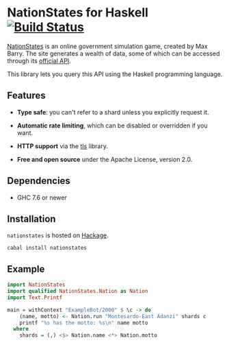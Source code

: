 # NationStates for Haskell [![Build Status](https://api.travis-ci.org/lfairy/nationstates.svg)](https://travis-ci.org/lfairy/nationstates)

[NationStates] is an online government simulation game, created by Max Barry. The site generates a wealth of data, some of which can be accessed through its [official API].

This library lets you query this API using the Haskell programming language.

[NationStates]: https://nationstates.net
[official API]: https://www.nationstates.net/pages/api.html


## Features

* **Type safe**: you can't refer to a shard unless you explicitly request it.

* **Automatic rate limiting**, which can be disabled or overridden if you want.

* **HTTP support** via the [tls] library.

* **Free and open source** under the Apache License, version 2.0.

[tls]: https://hackage.haskell.org/package/tls


## Dependencies

* GHC 7.6 or newer


## Installation

`nationstates` is hosted on [Hackage].

    cabal install nationstates

[Hackage]: https://hackage.haskell.org/package/nationstates


## Example

```haskell
import NationStates
import qualified NationStates.Nation as Nation
import Text.Printf

main = withContext "ExampleBot/2000" $ \c -> do
    (name, motto) <- Nation.run "Montesardo-East Adanzi" shards c
    printf "%s has the motto: %s\n" name motto
  where
    shards = (,) <$> Nation.name <*> Nation.motto
```
